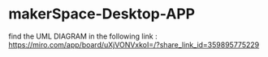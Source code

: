 # makerSpace-Desktop-APP
find the UML DIAGRAM in the following link : https://miro.com/app/board/uXjVONVxkoI=/?share_link_id=359895775229
